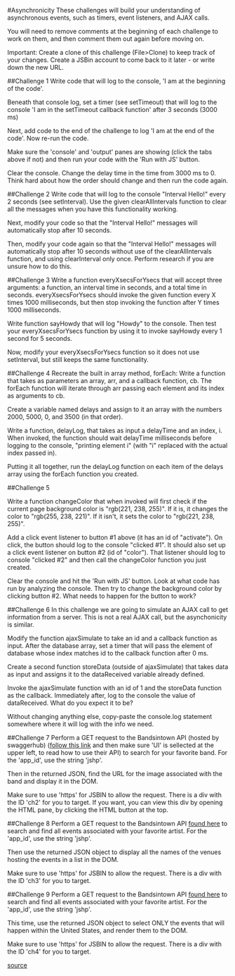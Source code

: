 #Asynchronicity
These challenges will build your understanding of asynchronous events, such as timers, event listeners, and AJAX calls.

You will need to remove comments at the beginning of each challenge to work on them, and then comment them out again before moving on.

Important: Create a clone of this challenge (File>Clone) to keep track of your changes. Create a JSBin account to come back to it later - or write down the new URL.

##Challenge 1
Write code that will log to the console, 'I am at the beginning of the code'.

Beneath that console log, set a timer (see setTimeout) that will log to the console 'I am in the setTimeout callback function' after 3 seconds (3000 ms)

Next, add code to the end of the challenge to log 'I am at the end of the code'. Now re-run the code.

Make sure the 'console' and 'output' panes are showing (click the tabs above if not) and then run your code with the 'Run with JS' button.

Clear the console. Change the delay time in the time from 3000 ms to 0. Think hard about how the order should change and then run the code again.

##Challenge 2
Write code that will log to the console "Interval Hello!" every 2 seconds (see setInterval). Use the given clearAllIntervals function to clear all the messages when you have this functionality working.

Next, modify your code so that the "Interval Hello!" messages will automatically stop after 10 seconds.

Then, modify your code again so that the "Interval Hello!" messages will automatically stop after 10 seconds without use of the clearAllIntervals function, and using clearInterval only once. Perform research if you are unsure how to do this.

##Challenge 3
Write a function everyXsecsForYsecs that will accept three arguments: a function, an interval time in seconds, and a total time in seconds. everyXsecsForYsecs should invoke the given function every X times 1000 milliseconds, but then stop invoking the function after Y times 1000 milliseconds.

Write function sayHowdy that will log "Howdy" to the console. Then test your everyXsecsForYsecs function by using it to invoke sayHowdy every 1 second for 5 seconds.

Now, modify your everyXsecsForYsecs function so it does not use setInterval, but still keeps the same functionality.

##Challenge 4
Recreate the built in array method, forEach: Write a function that takes as parameters an array, arr, and a callback function, cb. The forEach function will iterate through arr passing each element and its index as arguments to cb.

Create a variable named delays and assign to it an array with the numbers 2000, 5000, 0, and 3500 (in that order).

Write a function, delayLog, that takes as input a delayTime and an index, i. When invoked, the function should wait delayTime milliseconds before logging to the console, "printing element i" (with "i" replaced with the actual index passed in).

Putting it all together, run the delayLog function on each item of the delays array using the forEach function you created.

##Challenge 5

Write a function changeColor that when invoked will first check if the current page background color is "rgb(221, 238, 255)". If it is, it changes the color to "rgb(255, 238, 221)". If it isn't, it sets the color to "rgb(221, 238, 255)".

Add a click event listener to button #1 above (it has an id of "activate"). On click, the button should log to the console "clicked #1". It should also set up a click event listener on button #2 (id of "color"). That listener should log to console "clicked #2" and then call the changeColor function you just created.

Clear the console and hit the 'Run with JS' button. Look at what code has run by analyzing the console. Then try to change the background color by clicking button #2. What needs to happen for the button to work?

##Challenge 6
In this challenge we are going to simulate an AJAX call to get information from a server. This is not a real AJAX call, but the asynchonicity is similar.

Modify the function ajaxSimulate to take an id and a callback function as input. After the database array, set a timer that will pass the element of database whose index matches id to the callback function after 0 ms.

Create a second function storeData (outside of ajaxSimulate) that takes data as input and assigns it to the dataReceived variable already defined.

Invoke the ajaxSimulate function with an id of 1 and the storeData function as the callback. Immediately after, log to the console the value of dataReceived. What do you expect it to be?

Without changing anything else, copy-paste the console.log statement somewhere where it will log with the info we need.

##Challenge 7
Perform a GET request to the Bandsintown API (hosted by swaggerhub) ([follow this link](https://app.swaggerhub.com/apis/Bandsintown/PublicAPI/3.0.0) and then make sure 'UI' is sellected at the upper left, to read how to use their API) to search for your favorite band. For the 'app_id', use the string 'jshp'.

Then in the returned JSON, find the URL for the image associated with the band and display it in the DOM.

Make sure to use 'https' for JSBIN to allow the request. There is a div with the ID 'ch2' for you to target. If you want, you can view this div by opening the HTML pane, by clicking the HTML button at the top.

##Challenge 8
Perform a GET request to the Bandsintown API [found here](https://app.swaggerhub.com/apis/Bandsintown/PublicAPI/3.0.0) to search and find all events associated with your favorite artist. For the 'app_id', use the string 'jshp'.

Then use the returned JSON object to display all the names of the venues hosting the events in a list in the DOM.

Make sure to use 'https' for JSBIN to allow the request. There is a div with the ID 'ch3' for you to target.

##Challenge 9
Perform a GET request to the Bandsintown API [found here](https://app.swaggerhub.com/apis/Bandsintown/PublicAPI/3.0.0) to search and find all events associated with your favorite artist. For the 'app_id', use the string 'jshp'.

This time, use the returned JSON object to select ONLY the events that will happen within the United States, and render them to the DOM.

Make sure to use 'https' for JSBIN to allow the request. There is a div with the ID 'ch4' for you to target.

[source](https://csbin.com/async)
